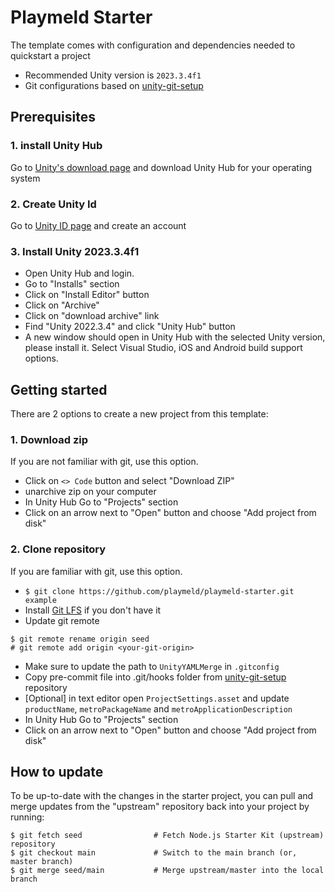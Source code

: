 # Playmeld Starter

The template comes with configuration and dependencies needed to quickstart a project

- Recommended Unity version is `2023.3.4f1`
- Git configurations based on [unity-git-setup](https://github.com/playmeld/unity-git-setup)

## Prerequisites

### 1. install Unity Hub

Go to [Unity's download page](https://unity.com/download) and download Unity Hub for your operating system

### 2. Create Unity Id

Go to [Unity ID page](https://id.unity.com) and create an account

### 3. Install Unity 2023.3.4f1

- Open Unity Hub and login.
- Go to "Installs" section
- Click on "Install Editor" button
- Click on "Archive"
- Click on "download archive" link
- Find "Unity 2022.3.4" and click "Unity Hub" button
- A new window should open in Unity Hub with the selected Unity version, please install it. Select Visual Studio, iOS and Android build support options.

## Getting started

There are 2 options to create a new project from this template:

### 1. Download zip

If you are not familiar with git, use this option.

- Click on `<> Code` button and select "Download ZIP"
- unarchive zip on your computer
- In Unity Hub Go to "Projects" section
- Click on an arrow next to "Open" button and choose "Add project from disk"

### 2. Clone repository

If you are familiar with git, use this option.

- `$ git clone https://github.com/playmeld/playmeld-starter.git example`
- Install [Git LFS]((https://git-lfs.com/)) if you don't have it
- Update git remote

```
$ git remote rename origin seed
# git remote add origin <your-git-origin>
```

- Make sure to update the path to `UnityYAMLMerge` in `.gitconfig`
- Copy pre-commit file into .git/hooks folder from [unity-git-setup](https://github.com/playmeld/unity-git-setup#5-setup-pre-commit-hook) repository
- [Optional] in text editor open `ProjectSettings.asset` and update `productName`, `metroPackageName` and `metroApplicationDescription`
- In Unity Hub Go to "Projects" section
- Click on an arrow next to "Open" button and choose "Add project from disk"

## How to update

To be up-to-date with the changes in the starter project, you can pull and merge updates from the "upstream" repository back into your project by running:

```
$ git fetch seed                # Fetch Node.js Starter Kit (upstream) repository
$ git checkout main             # Switch to the main branch (or, master branch)
$ git merge seed/main           # Merge upstream/master into the local branch
```
